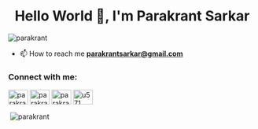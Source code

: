 <!--### Hi there 👋


**Parakrant/Parakrant** is a ✨ _special_ ✨ repository because its `README.md` (this file) appears on your GitHub profile.

Here are some ideas to get you started:

- 🔭 I’m currently working on ...
- 🌱 I’m currently learning ...
- 👯 I’m looking to collaborate on ...
- 🤔 I’m looking for help with ...
- 💬 Ask me about ...
- 📫 How to reach me: ...
- 😄 Pronouns: ...
- ⚡ Fun fact: ...
-->
<h1 align="center">Hello World 👋, I'm Parakrant Sarkar</h1>
<p align="left"> <img src="https://komarev.com/ghpvc/?username=parakrant" alt="parakrant" /> </p>

- 📫 How to reach me **parakrantsarkar@gmail.com**

<p align="left">
<h3 align="left">Connect with me:</h3>
<a href="https://twitter.com/parakrant" target="blank"><img align="center" src="https://cdn.jsdelivr.net/npm/simple-icons@3.0.1/icons/twitter.svg" alt="parakrant" height="30" width="40" /></a>
<a href="https://linkedin.com/in/parakrant" target="blank"><img align="center" src="https://cdn.jsdelivr.net/npm/simple-icons@3.0.1/icons/linkedin.svg" alt="parakrant" height="30" width="40" /></a>
<a href="https://kaggle.com/parakrant" target="blank"><img align="center" src="https://cdn.jsdelivr.net/npm/simple-icons@3.0.1/icons/kaggle.svg" alt="parakrant" height="30" width="40" /></a>
<a href="https://www.hackerrank.com/u571" target="blank"><img align="center" src="https://cdn.jsdelivr.net/npm/simple-icons@3.0.1/icons/hackerrank.svg" alt="u571" height="30" width="40" /></a>
</p>
<!--
<h3 align="left">Languages and Tools:</h3>
<p align="left"> <a href="" target="_blank"> <img src="https://www.vectorlogo.zone/logos/pocoo_flask/pocoo_flask-icon.svg" alt="flask" width="40" height="40"/> </a> <a href="https://cloud.google.com" target="_blank"> <img src="https://www.vectorlogo.zone/logos/google_cloud/google_cloud-icon.svg" alt="gcp" width="40" height="40"/> </a> <a href="https://www.mongodb.com/" target="_blank"> <img src="https://devicons.github.io/devicon/devicon.git/icons/mongodb/mongodb-original-wordmark.svg" alt="mongodb" width="40" height="40"/> </a> <a href="https://www.python.org" target="_blank"> <img src="https://devicons.github.io/devicon/devicon.git/icons/python/python-original.svg" alt="python" width="40" height="40"/> </a> <a href="" target="_blank"> <img src="https://upload.wikimedia.org/wikipedia/commons/0/05/Scikit_learn_logo_small.svg" alt="scikit_learn" width="40" height="40"/> </a> <a href="https://www.tensorflow.org" target="_blank"> <img src="https://www.vectorlogo.zone/logos/tensorflow/tensorflow-icon.svg" alt="tensorflow" width="40" height="40"/> </a> </p>
-->
<p>&nbsp;<img align="center" src="https://github-readme-stats.vercel.app/api?username=parakrant&show_icons=true&count_private=true&theme=dracula" alt="parakrant" /></p>



